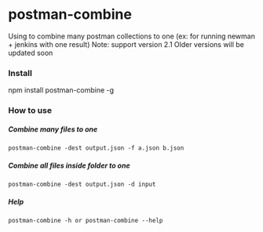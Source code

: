 # postman-combine
Using to combine many postman collections to one (ex: for running newman + jenkins with one result)
Note: support version 2.1
Older versions will be updated soon

### Install
  npm install postman-combine -g
  
### How to use
  ##### Combine many files to one
    postman-combine -dest output.json -f a.json b.json
  
  ##### Combine all files inside folder to one
    postman-combine -dest output.json -d input
  
  ##### Help
    postman-combine -h or postman-combine --help
